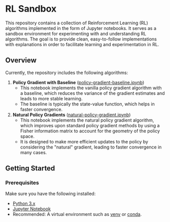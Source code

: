 # RL Sandbox

This repository contains a collection of Reinforcement Learning (RL) algorithms implemented in the form of Jupyter notebooks. It serves as a sandbox environment for experimenting with and understanding RL algorithms. The goal is to provide clean, easy-to-follow implementations with explanations in order to facilitate learning and experimentation in RL.

## Overview

Currently, the repository includes the following algorithms:

1. **Policy Gradient with Baseline** ([policy-gradient-baseline.ipynb](policy-gradient-baseline.ipynb))
   - This notebook implements the vanilla policy gradient algorithm with a baseline, which reduces the variance of the gradient estimates and leads to more stable learning.
   - The baseline is typically the state-value function, which helps in faster convergence.
2. **Natural Policy Gradients** ([natural-policy-gradient.ipynb](natural-policy-gradient.ipynb))
   - This notebook implements the natural policy gradient algorithm, which improves upon standard policy gradient methods by using a Fisher information matrix to account for the geometry of the policy space.
   - It is designed to make more efficient updates to the policy by considering the "natural" gradient, leading to faster convergence in many cases.

## Getting Started

### Prerequisites

Make sure you have the following installed:

- [Python 3.x](https://www.python.org/downloads/)
- [Jupyter Notebook](https://jupyter.org/install)
- Recommended: A virtual environment such as [venv](https://docs.python.org/3/library/venv.html) or [conda](https://docs.conda.io/en/latest/).
